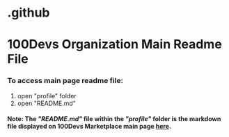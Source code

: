 # .github

# 100Devs Organization Main Readme File

### To access main page readme file:

1. open "profile" folder
2. open "README.md"

#### Note: The ***"README.md"*** file within the ***"profile"*** folder is the markdown file displayed on 100Devs Marketplace main page [here](https://github.com/100Devs-Community).
